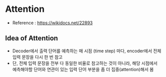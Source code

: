 # Attention

- Reference : https://wikidocs.net/22893

## Idea of Attention
- Decoder에서 출력 단어를 예측하는 매 시점 (time step) 마다, encoder에서 전체 입력 문장을 다시 한 번 참고
- 단, 전체 입력 문장을 전부 다 동일한 비율로 참고하는 것이 아니라, 해당 시점에서 예측해야할 단어와 연관이 있는 입력 단어 부분을 좀 더 집중(attention)해서 봄 
